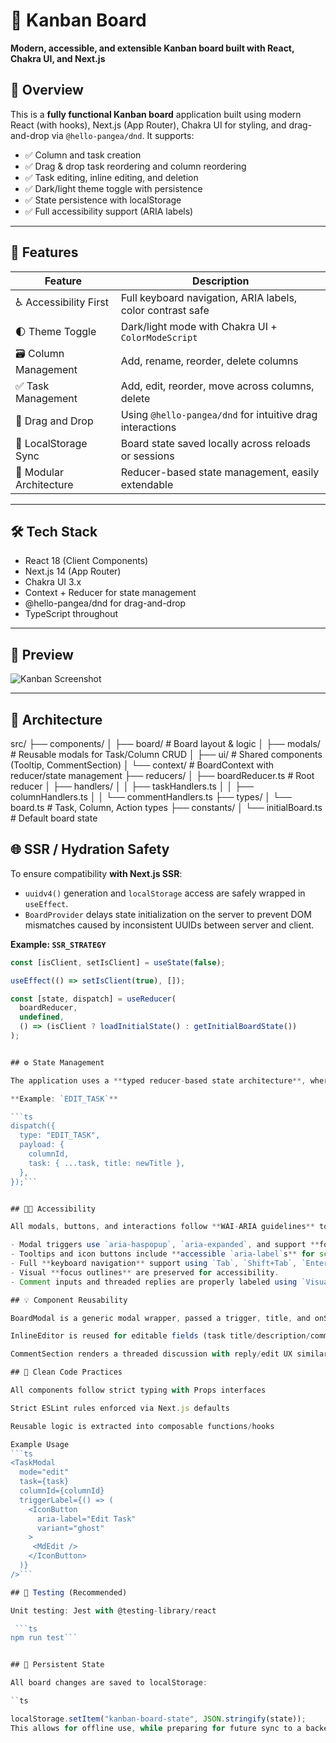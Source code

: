 <h1>🧠 Kanban Board</h1>
<p><strong>Modern, accessible, and extensible Kanban board built with React, Chakra UI, and Next.js</strong></p>

## 🧩 Overview

This is a **fully functional Kanban board** application built using modern React (with hooks), Next.js (App Router), Chakra UI for styling, and drag-and-drop via `@hello-pangea/dnd`. It supports:

- ✅ Column and task creation
- ✅ Drag & drop task reordering and column reordering
- ✅ Task editing, inline editing, and deletion
- ✅ Dark/light theme toggle with persistence
- ✅ State persistence with localStorage
- ✅ Full accessibility support (ARIA labels)

---

## 🚀 Features

| Feature                 | Description                                                |
| ----------------------- | ---------------------------------------------------------- |
| ♿ Accessibility First  | Full keyboard navigation, ARIA labels, color contrast safe |
| 🌓 Theme Toggle         | Dark/light mode with Chakra UI + `ColorModeScript`         |
| 🗃 Column Management     | Add, rename, reorder, delete columns                       |
| ✅ Task Management      | Add, edit, reorder, move across columns, delete            |
| 🔄 Drag and Drop        | Using `@hello-pangea/dnd` for intuitive drag interactions  |
| 💾 LocalStorage Sync    | Board state saved locally across reloads or sessions       |
| 🧪 Modular Architecture | Reducer-based state management, easily extendable          |

---

## 🛠 Tech Stack

- React 18 (Client Components)
- Next.js 14 (App Router)
- Chakra UI 3.x
- Context + Reducer for state management
- @hello-pangea/dnd for drag-and-drop
- TypeScript throughout

---

## 📸 Preview

![Kanban Screenshot](https://)

---

## 🧱 Architecture

src/
├── components/
│ ├── board/ # Board layout & logic
│ ├── modals/ # Reusable modals for Task/Column CRUD
│ ├── ui/ # Shared components (Tooltip, CommentSection)
│ └── context/ # BoardContext with reducer/state management
├── reducers/
│ ├── boardReducer.ts # Root reducer
│ ├── handlers/
│ │ ├── taskHandlers.ts
│ │ ├── columnHandlers.ts
│ │ └── commentHandlers.ts
├── types/
│ └── board.ts # Task, Column, Action types
├── constants/
│ └── initialBoard.ts # Default board state

## 🌐 SSR / Hydration Safety

To ensure compatibility **with Next.js SSR**:

- `uuidv4()` generation and `localStorage` access are safely wrapped in `useEffect`.
- `BoardProvider` delays state initialization on the server to prevent DOM mismatches caused by inconsistent UUIDs between server and client.

**Example: `SSR_STRATEGY`**

````ts
const [isClient, setIsClient] = useState(false);

useEffect(() => setIsClient(true), []);

const [state, dispatch] = useReducer(
  boardReducer,
  undefined,
  () => (isClient ? loadInitialState() : getInitialBoardState())
);


## ⚙️ State Management

The application uses a **typed reducer-based state architecture**, where each action (e.g. `ADD_TASK`, `RENAME_COLUMN`, `EDIT_COMMENT`) is dispatched to a centralized `boardReducer`, delegating logic to modular handlers.

**Example: `EDIT_TASK`**

```ts
dispatch({
  type: "EDIT_TASK",
  payload: {
    columnId,
    task: { ...task, title: newTitle },
  },
});```


## 🧑‍🦽 Accessibility

All modals, buttons, and interactions follow **WAI-ARIA guidelines** to ensure an inclusive user experience:

- Modal triggers use `aria-haspopup`, `aria-expanded`, and support **focus trapping**.
- Tooltips and icon buttons include **accessible `aria-label`s** for screen readers.
- Full **keyboard navigation** support using `Tab`, `Shift+Tab`, `Enter`, and `Esc`.
- Visual **focus outlines** are preserved for accessibility.
- Comment inputs and threaded replies are properly labeled using `VisuallyHidden` components.

## 💡 Component Reusability

BoardModal is a generic modal wrapper, passed a trigger, title, and onSubmit.

InlineEditor is reused for editable fields (task title/description/comments).

CommentSection renders a threaded discussion with reply/edit UX similar to GitHub/Jira.

## 🧼 Clean Code Practices

All components follow strict typing with Props interfaces

Strict ESLint rules enforced via Next.js defaults

Reusable logic is extracted into composable functions/hooks

Example Usage
```ts
<TaskModal
  mode="edit"
  task={task}
  columnId={columnId}
  triggerLabel={() => (
    <IconButton
      aria-label="Edit Task"
      variant="ghost"
    >
     <MdEdit />
    </IconButton>
  )}
/>```

## 🧪 Testing (Recommended)

Unit testing: Jest with @testing-library/react

 ```ts
npm run test```


## 📁 Persistent State

All board changes are saved to localStorage:

``ts

localStorage.setItem("kanban-board-state", JSON.stringify(state));
This allows for offline use, while preparing for future sync to a backend service.``

````
